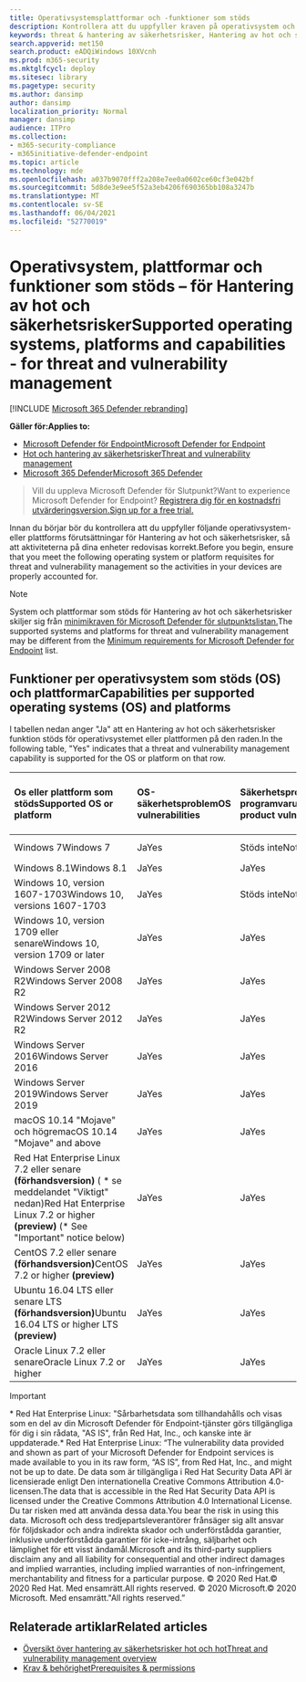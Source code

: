 ```yaml
---
title: Operativsystemsplattformar och -funktioner som stöds
description: Kontrollera att du uppfyller kraven på operativsystem och plattformar för Hantering av hot och säkerhetsrisker, så att aktiviteterna på alla enheter redovisas korrekt.
keywords: threat & hantering av säkerhetsrisker, Hantering av hot och säkerhetsrisker, operating system, platform requirements, prerequisites, Microsoft Defender for Endpoint-tvm supported os, Microsoft Defender for Endpoint-tvm, supported operating systems, supported platforms, linux support, mac support
search.appverid: met150
search.product: eADQiWindows 10XVcnh
ms.prod: m365-security
ms.mktglfcycl: deploy
ms.sitesec: library
ms.pagetype: security
ms.author: dansimp
author: dansimp
localization_priority: Normal
manager: dansimp
audience: ITPro
ms.collection:
- m365-security-compliance
- m365initiative-defender-endpoint
ms.topic: article
ms.technology: mde
ms.openlocfilehash: a037b9070fff2a208e7ee0a0602ce60cf3e042bf
ms.sourcegitcommit: 5d8de3e9ee5f52a3eb4206f690365bb108a3247b
ms.translationtype: MT
ms.contentlocale: sv-SE
ms.lasthandoff: 06/04/2021
ms.locfileid: "52770019"
---
```

# <a name="supported-operating-systems-platforms-and-capabilities---for-threat-and-vulnerability-management"></a><span data-ttu-id="ace3d-104">Operativsystem, plattformar och funktioner som stöds – för Hantering av hot och säkerhetsrisker</span><span class="sxs-lookup"><span data-stu-id="ace3d-104">Supported operating systems, platforms and capabilities - for threat and vulnerability management</span></span>

[!INCLUDE [Microsoft 365 Defender rebranding](../../includes/microsoft-defender.md)]

<span data-ttu-id="ace3d-105">**Gäller för:**</span><span class="sxs-lookup"><span data-stu-id="ace3d-105">**Applies to:**</span></span>

- [<span data-ttu-id="ace3d-106">Microsoft Defender för Endpoint</span><span class="sxs-lookup"><span data-stu-id="ace3d-106">Microsoft Defender for Endpoint</span></span>](https://go.microsoft.com/fwlink/?linkid=2154037)
- [<span data-ttu-id="ace3d-107">Hot och hantering av säkerhetsrisker</span><span class="sxs-lookup"><span data-stu-id="ace3d-107">Threat and vulnerability management</span></span>](next-gen-threat-and-vuln-mgt.md)
- [<span data-ttu-id="ace3d-108">Microsoft 365 Defender</span><span class="sxs-lookup"><span data-stu-id="ace3d-108">Microsoft 365 Defender</span></span>](https://go.microsoft.com/fwlink/?linkid=2118804)

><span data-ttu-id="ace3d-109">Vill du uppleva Microsoft Defender för Slutpunkt?</span><span class="sxs-lookup"><span data-stu-id="ace3d-109">Want to experience Microsoft Defender for Endpoint?</span></span> [<span data-ttu-id="ace3d-110">Registrera dig för en kostnadsfri utvärderingsversion.</span><span class="sxs-lookup"><span data-stu-id="ace3d-110">Sign up for a free trial.</span></span>](https://www.microsoft.com/microsoft-365/windows/microsoft-defender-atp?ocid=docs-wdatp-portaloverview-abovefoldlink)

<span data-ttu-id="ace3d-111">Innan du börjar bör du kontrollera att du uppfyller följande operativsystem- eller plattforms förutsättningar för Hantering av hot och säkerhetsrisker, så att aktiviteterna på dina enheter redovisas korrekt.</span><span class="sxs-lookup"><span data-stu-id="ace3d-111">Before you begin, ensure that you meet the following operating system or platform requisites for threat and vulnerability management so the activities in your devices are properly accounted for.</span></span>

>[!NOTE]
><span data-ttu-id="ace3d-112">System och plattformar som stöds för Hantering av hot och säkerhetsrisker skiljer sig från [minimikraven för Microsoft Defender för slutpunktslistan.](minimum-requirements.md)</span><span class="sxs-lookup"><span data-stu-id="ace3d-112">The supported systems and platforms for threat and vulnerability management may be different from the [Minimum requirements for Microsoft Defender for Endpoint](minimum-requirements.md) list.</span></span>

## <a name="capabilities-per-supported-operating-systems-os-and-platforms"></a><span data-ttu-id="ace3d-113">Funktioner per operativsystem som stöds (OS) och plattformar</span><span class="sxs-lookup"><span data-stu-id="ace3d-113">Capabilities per supported operating systems (OS) and platforms</span></span>

<span data-ttu-id="ace3d-114">I tabellen nedan anger "Ja" att en Hantering av hot och säkerhetsrisker funktion stöds för operativsystemet eller plattformen på den raden.</span><span class="sxs-lookup"><span data-stu-id="ace3d-114">In the following table, "Yes" indicates that a threat and vulnerability management capability is supported for the OS or platform on that row.</span></span>

<span data-ttu-id="ace3d-115">Os eller plattform som stöds</span><span class="sxs-lookup"><span data-stu-id="ace3d-115">Supported OS or platform</span></span> | <span data-ttu-id="ace3d-116">OS-säkerhetsproblem</span><span class="sxs-lookup"><span data-stu-id="ace3d-116">OS vulnerabilities</span></span> | <span data-ttu-id="ace3d-117">Säkerhetsproblem med programvaruprodukter</span><span class="sxs-lookup"><span data-stu-id="ace3d-117">Software product vulnerabilities</span></span> | <span data-ttu-id="ace3d-118">Utvärdering av OS-konfiguration</span><span class="sxs-lookup"><span data-stu-id="ace3d-118">OS configuration assessment</span></span> | <span data-ttu-id="ace3d-119">Konfigurationsbedömning av säkerhetskontroller</span><span class="sxs-lookup"><span data-stu-id="ace3d-119">Security controls configuration assessment</span></span> | <span data-ttu-id="ace3d-120">Utvärdering av programvaruproduktkonfiguration</span><span class="sxs-lookup"><span data-stu-id="ace3d-120">Software product configuration assessment</span></span>
:---|:---|:---|:---|:---|:---
<span data-ttu-id="ace3d-121">Windows 7</span><span class="sxs-lookup"><span data-stu-id="ace3d-121">Windows 7</span></span> | <span data-ttu-id="ace3d-122">Ja</span><span class="sxs-lookup"><span data-stu-id="ace3d-122">Yes</span></span> | <span data-ttu-id="ace3d-123">Stöds inte</span><span class="sxs-lookup"><span data-stu-id="ace3d-123">Not supported</span></span> | <span data-ttu-id="ace3d-124">Stöds inte</span><span class="sxs-lookup"><span data-stu-id="ace3d-124">Not supported</span></span> | <span data-ttu-id="ace3d-125">Stöds inte</span><span class="sxs-lookup"><span data-stu-id="ace3d-125">Not supported</span></span> | <span data-ttu-id="ace3d-126">Stöds inte</span><span class="sxs-lookup"><span data-stu-id="ace3d-126">Not supported</span></span>
<span data-ttu-id="ace3d-127">Windows 8.1</span><span class="sxs-lookup"><span data-stu-id="ace3d-127">Windows 8.1</span></span> | <span data-ttu-id="ace3d-128">Ja</span><span class="sxs-lookup"><span data-stu-id="ace3d-128">Yes</span></span> | <span data-ttu-id="ace3d-129">Ja</span><span class="sxs-lookup"><span data-stu-id="ace3d-129">Yes</span></span> | <span data-ttu-id="ace3d-130">Ja</span><span class="sxs-lookup"><span data-stu-id="ace3d-130">Yes</span></span> | <span data-ttu-id="ace3d-131">Ja</span><span class="sxs-lookup"><span data-stu-id="ace3d-131">Yes</span></span>| <span data-ttu-id="ace3d-132">Ja</span><span class="sxs-lookup"><span data-stu-id="ace3d-132">Yes</span></span>
<span data-ttu-id="ace3d-133">Windows 10, version 1607-1703</span><span class="sxs-lookup"><span data-stu-id="ace3d-133">Windows 10, versions 1607-1703</span></span> | <span data-ttu-id="ace3d-134">Ja</span><span class="sxs-lookup"><span data-stu-id="ace3d-134">Yes</span></span>  | <span data-ttu-id="ace3d-135">Stöds inte</span><span class="sxs-lookup"><span data-stu-id="ace3d-135">Not supported</span></span> | <span data-ttu-id="ace3d-136">Stöds inte</span><span class="sxs-lookup"><span data-stu-id="ace3d-136">Not supported</span></span> | <span data-ttu-id="ace3d-137">Stöds inte</span><span class="sxs-lookup"><span data-stu-id="ace3d-137">Not supported</span></span> | <span data-ttu-id="ace3d-138">Stöds inte</span><span class="sxs-lookup"><span data-stu-id="ace3d-138">Not supported</span></span>
<span data-ttu-id="ace3d-139">Windows 10, version 1709 eller senare</span><span class="sxs-lookup"><span data-stu-id="ace3d-139">Windows 10, version 1709 or later</span></span> | <span data-ttu-id="ace3d-140">Ja</span><span class="sxs-lookup"><span data-stu-id="ace3d-140">Yes</span></span> | <span data-ttu-id="ace3d-141">Ja</span><span class="sxs-lookup"><span data-stu-id="ace3d-141">Yes</span></span> | <span data-ttu-id="ace3d-142">Ja</span><span class="sxs-lookup"><span data-stu-id="ace3d-142">Yes</span></span> | <span data-ttu-id="ace3d-143">Ja</span><span class="sxs-lookup"><span data-stu-id="ace3d-143">Yes</span></span> | <span data-ttu-id="ace3d-144">Ja</span><span class="sxs-lookup"><span data-stu-id="ace3d-144">Yes</span></span>
<span data-ttu-id="ace3d-145">Windows Server 2008 R2</span><span class="sxs-lookup"><span data-stu-id="ace3d-145">Windows Server 2008 R2</span></span> | <span data-ttu-id="ace3d-146">Ja</span><span class="sxs-lookup"><span data-stu-id="ace3d-146">Yes</span></span> | <span data-ttu-id="ace3d-147">Ja</span><span class="sxs-lookup"><span data-stu-id="ace3d-147">Yes</span></span> | <span data-ttu-id="ace3d-148">Ja</span><span class="sxs-lookup"><span data-stu-id="ace3d-148">Yes</span></span> | <span data-ttu-id="ace3d-149">Ja</span><span class="sxs-lookup"><span data-stu-id="ace3d-149">Yes</span></span> | <span data-ttu-id="ace3d-150">Ja</span><span class="sxs-lookup"><span data-stu-id="ace3d-150">Yes</span></span>
<span data-ttu-id="ace3d-151">Windows Server 2012 R2</span><span class="sxs-lookup"><span data-stu-id="ace3d-151">Windows Server 2012 R2</span></span> | <span data-ttu-id="ace3d-152">Ja</span><span class="sxs-lookup"><span data-stu-id="ace3d-152">Yes</span></span> | <span data-ttu-id="ace3d-153">Ja</span><span class="sxs-lookup"><span data-stu-id="ace3d-153">Yes</span></span> | <span data-ttu-id="ace3d-154">Ja</span><span class="sxs-lookup"><span data-stu-id="ace3d-154">Yes</span></span> | <span data-ttu-id="ace3d-155">Ja</span><span class="sxs-lookup"><span data-stu-id="ace3d-155">Yes</span></span> | <span data-ttu-id="ace3d-156">Ja</span><span class="sxs-lookup"><span data-stu-id="ace3d-156">Yes</span></span>
<span data-ttu-id="ace3d-157">Windows Server 2016</span><span class="sxs-lookup"><span data-stu-id="ace3d-157">Windows Server 2016</span></span> | <span data-ttu-id="ace3d-158">Ja</span><span class="sxs-lookup"><span data-stu-id="ace3d-158">Yes</span></span> | <span data-ttu-id="ace3d-159">Ja</span><span class="sxs-lookup"><span data-stu-id="ace3d-159">Yes</span></span> | <span data-ttu-id="ace3d-160">Ja</span><span class="sxs-lookup"><span data-stu-id="ace3d-160">Yes</span></span> | <span data-ttu-id="ace3d-161">Ja</span><span class="sxs-lookup"><span data-stu-id="ace3d-161">Yes</span></span> | <span data-ttu-id="ace3d-162">Ja</span><span class="sxs-lookup"><span data-stu-id="ace3d-162">Yes</span></span>
<span data-ttu-id="ace3d-163">Windows Server 2019</span><span class="sxs-lookup"><span data-stu-id="ace3d-163">Windows Server 2019</span></span> | <span data-ttu-id="ace3d-164">Ja</span><span class="sxs-lookup"><span data-stu-id="ace3d-164">Yes</span></span> | <span data-ttu-id="ace3d-165">Ja</span><span class="sxs-lookup"><span data-stu-id="ace3d-165">Yes</span></span> | <span data-ttu-id="ace3d-166">Ja</span><span class="sxs-lookup"><span data-stu-id="ace3d-166">Yes</span></span> | <span data-ttu-id="ace3d-167">Ja</span><span class="sxs-lookup"><span data-stu-id="ace3d-167">Yes</span></span> | <span data-ttu-id="ace3d-168">Ja</span><span class="sxs-lookup"><span data-stu-id="ace3d-168">Yes</span></span>
<span data-ttu-id="ace3d-169">macOS 10.14 "Mojave" och högre</span><span class="sxs-lookup"><span data-stu-id="ace3d-169">macOS 10.14 "Mojave" and above</span></span> | <span data-ttu-id="ace3d-170">Ja</span><span class="sxs-lookup"><span data-stu-id="ace3d-170">Yes</span></span> | <span data-ttu-id="ace3d-171">Ja</span><span class="sxs-lookup"><span data-stu-id="ace3d-171">Yes</span></span> | <span data-ttu-id="ace3d-172">Ja (förhandsversion)</span><span class="sxs-lookup"><span data-stu-id="ace3d-172">Yes (preview)</span></span> | <span data-ttu-id="ace3d-173">Ja (förhandsversion)</span><span class="sxs-lookup"><span data-stu-id="ace3d-173">Yes (preview)</span></span> | <span data-ttu-id="ace3d-174">Ja (förhandsversion)</span><span class="sxs-lookup"><span data-stu-id="ace3d-174">Yes (preview)</span></span>
<span data-ttu-id="ace3d-175">Red Hat Enterprise Linux 7.2 eller senare **(förhandsversion)** ( \* se meddelandet "Viktigt" nedan)</span><span class="sxs-lookup"><span data-stu-id="ace3d-175">Red Hat Enterprise Linux 7.2 or higher **(preview)** (\* See "Important" notice below)</span></span> | <span data-ttu-id="ace3d-176">Ja</span><span class="sxs-lookup"><span data-stu-id="ace3d-176">Yes</span></span> | <span data-ttu-id="ace3d-177">Ja</span><span class="sxs-lookup"><span data-stu-id="ace3d-177">Yes</span></span> | <span data-ttu-id="ace3d-178">Ja</span><span class="sxs-lookup"><span data-stu-id="ace3d-178">Yes</span></span> | <span data-ttu-id="ace3d-179">Ja</span><span class="sxs-lookup"><span data-stu-id="ace3d-179">Yes</span></span> | <span data-ttu-id="ace3d-180">Ja</span><span class="sxs-lookup"><span data-stu-id="ace3d-180">Yes</span></span>
<span data-ttu-id="ace3d-181">CentOS 7.2 eller senare **(förhandsversion)**</span><span class="sxs-lookup"><span data-stu-id="ace3d-181">CentOS 7.2 or higher **(preview)**</span></span> | <span data-ttu-id="ace3d-182">Ja</span><span class="sxs-lookup"><span data-stu-id="ace3d-182">Yes</span></span> | <span data-ttu-id="ace3d-183">Ja</span><span class="sxs-lookup"><span data-stu-id="ace3d-183">Yes</span></span> | <span data-ttu-id="ace3d-184">Ja</span><span class="sxs-lookup"><span data-stu-id="ace3d-184">Yes</span></span> | <span data-ttu-id="ace3d-185">Ja</span><span class="sxs-lookup"><span data-stu-id="ace3d-185">Yes</span></span> | <span data-ttu-id="ace3d-186">Ja</span><span class="sxs-lookup"><span data-stu-id="ace3d-186">Yes</span></span>
<span data-ttu-id="ace3d-187">Ubuntu 16.04 LTS eller senare LTS **(förhandsversion)**</span><span class="sxs-lookup"><span data-stu-id="ace3d-187">Ubuntu 16.04 LTS or higher LTS **(preview)**</span></span> | <span data-ttu-id="ace3d-188">Ja</span><span class="sxs-lookup"><span data-stu-id="ace3d-188">Yes</span></span> | <span data-ttu-id="ace3d-189">Ja</span><span class="sxs-lookup"><span data-stu-id="ace3d-189">Yes</span></span> | <span data-ttu-id="ace3d-190">Ja</span><span class="sxs-lookup"><span data-stu-id="ace3d-190">Yes</span></span> | <span data-ttu-id="ace3d-191">Ja</span><span class="sxs-lookup"><span data-stu-id="ace3d-191">Yes</span></span> | <span data-ttu-id="ace3d-192">Ja</span><span class="sxs-lookup"><span data-stu-id="ace3d-192">Yes</span></span>
<span data-ttu-id="ace3d-193">Oracle Linux 7.2 eller senare</span><span class="sxs-lookup"><span data-stu-id="ace3d-193">Oracle Linux 7.2 or higher</span></span> | <span data-ttu-id="ace3d-194">Ja</span><span class="sxs-lookup"><span data-stu-id="ace3d-194">Yes</span></span> | <span data-ttu-id="ace3d-195">Ja</span><span class="sxs-lookup"><span data-stu-id="ace3d-195">Yes</span></span> | <span data-ttu-id="ace3d-196">Ja</span><span class="sxs-lookup"><span data-stu-id="ace3d-196">Yes</span></span> | <span data-ttu-id="ace3d-197">Ja</span><span class="sxs-lookup"><span data-stu-id="ace3d-197">Yes</span></span> | <span data-ttu-id="ace3d-198">Ja</span><span class="sxs-lookup"><span data-stu-id="ace3d-198">Yes</span></span>

>[!IMPORTANT]
> <span data-ttu-id="ace3d-199">\* Red Hat Enterprise Linux: "Sårbarhetsdata som tillhandahålls och visas som en del av din Microsoft Defender för Endpoint-tjänster görs tillgängliga för dig i sin rådata, "AS IS", från Red Hat, Inc., och kanske inte är uppdaterade.</span><span class="sxs-lookup"><span data-stu-id="ace3d-199">\* Red Hat Enterprise Linux: “The vulnerability data provided and shown as part of your Microsoft Defender for Endpoint services is made available to you in its raw form, “AS IS”, from Red Hat, Inc., and might not be up to date.</span></span> <span data-ttu-id="ace3d-200">De data som är tillgängliga i Red Hat Security Data API är licensierade enligt Den internationella Creative Commons Attribution 4.0-licensen.</span><span class="sxs-lookup"><span data-stu-id="ace3d-200">The data that is accessible in the Red Hat Security Data API is licensed under the Creative Commons Attribution 4.0 International License.</span></span> <span data-ttu-id="ace3d-201">Du tar risken med att använda dessa data.</span><span class="sxs-lookup"><span data-stu-id="ace3d-201">You bear the risk in using this data.</span></span> <span data-ttu-id="ace3d-202">Microsoft och dess tredjepartsleverantörer frånsäger sig allt ansvar för följdskador och andra indirekta skador och underförstådda garantier, inklusive underförstådda garantier för icke-intrång, säljbarhet och lämplighet för ett visst ändamål.</span><span class="sxs-lookup"><span data-stu-id="ace3d-202">Microsoft and its third-party suppliers disclaim any and all liability for consequential and other indirect damages and implied warranties, including implied warranties of non-infringement, merchantability and fitness for a particular purpose.</span></span> <span data-ttu-id="ace3d-203">© 2020 Red Hat.</span><span class="sxs-lookup"><span data-stu-id="ace3d-203">© 2020 Red Hat.</span></span> <span data-ttu-id="ace3d-204">Med ensamrätt.</span><span class="sxs-lookup"><span data-stu-id="ace3d-204">All rights reserved.</span></span> <span data-ttu-id="ace3d-205">© 2020 Microsoft.</span><span class="sxs-lookup"><span data-stu-id="ace3d-205">© 2020 Microsoft.</span></span> <span data-ttu-id="ace3d-206">Med ensamrätt."</span><span class="sxs-lookup"><span data-stu-id="ace3d-206">All rights reserved.”</span></span>

## <a name="related-articles"></a><span data-ttu-id="ace3d-207">Relaterade artiklar</span><span class="sxs-lookup"><span data-stu-id="ace3d-207">Related articles</span></span>

- [<span data-ttu-id="ace3d-208">Översikt över hantering av säkerhetsrisker hot och hot</span><span class="sxs-lookup"><span data-stu-id="ace3d-208">Threat and vulnerability management overview</span></span>](next-gen-threat-and-vuln-mgt.md)
- [<span data-ttu-id="ace3d-209">Krav & behörighet</span><span class="sxs-lookup"><span data-stu-id="ace3d-209">Prerequisites & permissions</span></span>](tvm-prerequisites.md)
